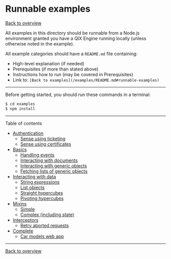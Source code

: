 # Runnable examples

[Back to overview](../README.md#readme)

All examples in this directory should be runnable from a Node.js environment granted
you have a QIX Engine running locally (unless otherwise noted in the example).

All example categories should have a `README.md` file containing:

* High-level explanation (if needed)
* Prerequisites (if more than stated above)
* Instructions how to run (may be covered in Prerequisites)
* Link to: `[Back to examples](/examples/README.md#runnable-examples)`

---

Before getting started, you should run these commands in a terminal:

```bash
$ cd examples
$ npm install
```

---

Table of contents

- [Authentication](./authentication)
  - [Sense using ticketing](./authentication/sense-using-ticketing)
  - [Sense using certificates](./authentication/sense-using-certificates#readme)
- [Basics](./basics)
  - [Handling events](./basics/events#readme)
  - [Interacting with documents](./basics/documents)
  - [Interacting with generic objects](./basics/generic-objects)
  - [Fetching lists of generic objects](./basics/lists)
- [Interacting with data](./data)
  - [String expressions](./data/string-expression#readme)
  - [List objects](./data/list-object#readme)
  - [Straight hypercubes](./data/hypercube-straight)
  - [Pivoting hypercubes](./data/hypercube-pivot)
- [Mixins](./mixins)
  - [Simple](./mixins/simple)
  - [Complex (including state)](./mixins/complex)
- [Interceptors](./interceptors)
  - [Retry aborted requests](./interceptors/retry-aborted#readme)
- [Complete](./complete)
  - [Car models web app](./complete/car-models)

---

[Back to overview](../README.md#readme)
